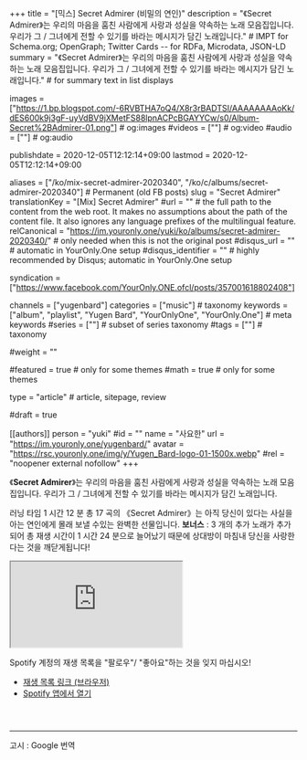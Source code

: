 +++
title = "[믹스] Secret Admirer (비밀의 연인)"
description = "《Secret Admirer》는 우리의 마음을 훔친 사람에게 사랑과 성실을 약속하는 노래 모음집입니다. 우리가 그 / 그녀에게 전할 수 있기를 바라는 메시지가 담긴 노래입니다."													# IMPT for Schema.org; OpenGraph; Twitter Cards -- for RDFa, Microdata, JSON-LD
summary = "《Secret Admirer》는 우리의 마음을 훔친 사람에게 사랑과 성실을 약속하는 노래 모음집입니다. 우리가 그 / 그녀에게 전할 수 있기를 바라는 메시지가 담긴 노래입니다."																											# for summary text in list displays

images = ["https://1.bp.blogspot.com/-6RVBTHA7oQ4/X8r3rBADTSI/AAAAAAAAoKk/dES600k9j3gF-uyVdBV9jXMetFS88lpnACPcBGAYYCw/s0/Album-Secret%2BAdmirer-01.png"]																											# og:images
#videos = [""]																											# og:video
#audio = [""]																												# og:audio

publishdate = 2020-12-05T12:12:14+09:00
lastmod = 2020-12-05T12:12:14+09:00

aliases = ["/ko/mix-secret-admirer-2020340", "/ko/c/albums/secret-admirer-2020340"]	# Permanent (old FB posts)
slug = "Secret Admirer"
translationKey = "[Mix] Secret Admirer"
#url = ""																														# the full path to the content from the web root. It makes no assumptions about the path of the content file. It also ignores any language prefixes of the multilingual feature.
relCanonical = "https://im.youronly.one/yuki/ko/albums/secret-admirer-2020340/"																									# only needed when this is not the original post
#disqus_url = ""                                                    # automatic in YourOnly.One setup
#disqus_identifier = ""                                             # highly recommended by Disqus; automatic in YourOnly.One setup

syndication = ["https://www.facebook.com/YourOnly.ONE.ofcl/posts/357001618802408"]

channels = ["yugenbard"]
categories = ["music"]																									# taxonomy
keywords = ["album", "playlist", "Yugen Bard", "YourOnlyOne", "YourOnly.One"]																										# meta keywords
#series = [""]																											# subset of series taxonomy
#tags = [""]																						# taxonomy

#weight = ""

#featured = true																									# only for some themes
#math = true																											# only for some themes

type = "article"                                                           # article, sitepage, review

#draft = true

[[authors]]
person = "yuki"
#id = ""
name = "사요한"
url = "https://im.youronly.one/yugenbard/"
avatar = "https://rsc.youronly.one/img/y/Yugen_Bard-logo-01-1500x.webp"
#rel = "noopener external nofollow"
+++

《**Secret Admirer**》는 우리의 마음을 훔친 사람에게 사랑과 성실을 약속하는 노래 모음집입니다. 우리가 그 / 그녀에게 전할 수 있기를 바라는 메시지가 담긴 노래입니다.

<!--more-->

러닝 타임 1 시간 12 분 총 17 곡의 《Secret Admirer》는 아직 당신이 있다는 사실을 아는 연인에게 몰래 보낼 수있는 완벽한 선물입니다. **보너스** : 3 개의 추가 노래가 추가되어 총 재생 시간이 1 시간 24 분으로 늘어났기 때문에 상대방이 마침내 당신을 사랑한다는 것을 깨닫게됩니다!

<div class="responsive_embedframe"><iframe anonymous src="https://open.spotify.com/embed/playlist/43emZgYoSDRR277EyIA8p5" sandbox="allow-same-origin allow-scripts" allow="accelerometer; encrypted-media; gyroscope; picture-in-picture; fullscreen"></iframe></div>

Spotify 계정의 재생 목록을 "팔로우"/ "좋아요"하는 것을 잊지 마십시오!

- [재생 목록 링크 (브라우저)](https://open.spotify.com/playlist/43emZgYoSDRR277EyIA8p5?si=nRgRUD8qSm-jRB9w5AyPrQ)
- [Spotify 앱에서 열기](spotify:playlist:43emZgYoSDRR277EyIA8p5)

<aside class="figure_box">
  <div class="separator" style="clear: both;"><a href="https://1.bp.blogspot.com/-GQAN1J_ne0k/X8sGqmNq7NI/AAAAAAAAoKw/GYA4uP6qWNAkvh1_AddbEdspbnWgIyT7ACLcBGAsYHQ/s0/Spotify%2BCode-Secret%2BAdmirer.png" style="display: block; padding: 1em 0; text-align: center; "><img alt="" border="0" data-original-height="375" data-original-width="300" src="https://1.bp.blogspot.com/-GQAN1J_ne0k/X8sGqmNq7NI/AAAAAAAAoKw/GYA4uP6qWNAkvh1_AddbEdspbnWgIyT7ACLcBGAsYHQ/s0/Spotify%2BCode-Secret%2BAdmirer.png"/></a></div>
</aside>

---

고시 : Google 번역
